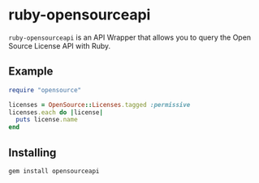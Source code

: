 ruby-opensourceapi
==================

`ruby-opensourceapi` is an API Wrapper that allows you to query the
Open Source License API with Ruby.

Example
-------

```ruby
require "opensource"

licenses = OpenSource::Licenses.tagged :permissive
licenses.each do |license|
  puts license.name
end
```

Installing
----------

```
gem install opensourceapi
```
